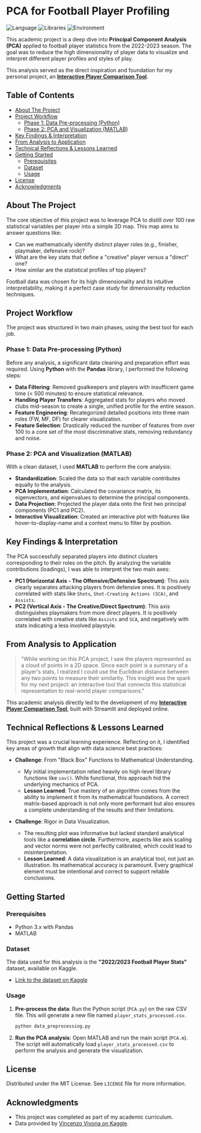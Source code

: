 # PCA for Football Player Profiling

![Language](https://img.shields.io/badge/language-Python%20%26%20MATLAB-blue.svg)
![Libraries](https://img.shields.io/badge/libraries-Pandas%2C%20Scikit--learn-orange.svg)
![Environment](https://img.shields.io/badge/environment-Academic%20Project-lightgrey.svg)

This academic project is a deep dive into **Principal Component Analysis (PCA)** applied to football player statistics from the 2022-2023 season. The goal was to reduce the high dimensionality of player data to visualize and interpret different player profiles and styles of play.

This analysis served as the direct inspiration and foundation for my personal project, an **[Interactive Player Comparison Tool](https://github.com/nico916/Comparateur-de-profils)**.

## Table of Contents

- [About The Project](#about-the-project)
- [Project Workflow](#project-workflow)
  - [Phase 1: Data Pre-processing (Python)](#phase-1-data-pre-processing-python)
  - [Phase 2: PCA and Visualization (MATLAB)](#phase-2-pca-and-visualization-matlab)
- [Key Findings & Interpretation](#key-findings--interpretation)
- [From Analysis to Application](#from-analysis-to-application)
- [Technical Reflections & Lessons Learned](#technical-reflections--lessons-learned)
- [Getting Started](#getting-started)
  - [Prerequisites](#prerequisites)
  - [Dataset](#dataset)
  - [Usage](#usage)
- [License](#license)
- [Acknowledgments](#acknowledgments)

## About The Project

The core objective of this project was to leverage PCA to distill over 100 raw statistical variables per player into a simple 2D map. This map aims to answer questions like:
-   Can we mathematically identify distinct player roles (e.g., finisher, playmaker, defensive rock)?
-   What are the key stats that define a "creative" player versus a "direct" one?
-   How similar are the statistical profiles of top players?

Football data was chosen for its high dimensionality and its intuitive interpretability, making it a perfect case study for dimensionality reduction techniques.

## Project Workflow

The project was structured in two main phases, using the best tool for each job.

### Phase 1: Data Pre-processing (Python)

Before any analysis, a significant data cleaning and preparation effort was required. Using **Python** with the **Pandas** library, I performed the following steps:
-   **Data Filtering**: Removed goalkeepers and players with insufficient game time (< 500 minutes) to ensure statistical relevance.
-   **Handling Player Transfers**: Aggregated stats for players who moved clubs mid-season to create a single, unified profile for the entire season.
-   **Feature Engineering**: Recategorized detailed positions into three main roles (FW, MF, DF) for clearer visualization.
-   **Feature Selection**: Drastically reduced the number of features from over 100 to a core set of the most discriminative stats, removing redundancy and noise.

### Phase 2: PCA and Visualization (MATLAB)

With a clean dataset, I used **MATLAB** to perform the core analysis:
-   **Standardization**: Scaled the data so that each variable contributes equally to the analysis.
-   **PCA Implementation**: Calculated the covariance matrix, its eigenvectors, and eigenvalues to determine the principal components.
-   **Data Projection**: Projected the player data onto the first two principal components (PC1 and PC2).
-   **Interactive Visualization**: Created an interactive plot with features like hover-to-display-name and a context menu to filter by position.

## Key Findings & Interpretation

The PCA successfully separated players into distinct clusters corresponding to their roles on the pitch. By analyzing the variable contributions (loadings), I was able to interpret the two main axes:

-   **PC1 (Horizontal Axis - The Offensive/Defensive Spectrum)**: This axis clearly separates attacking players from defensive ones. It is positively correlated with stats like `Shots`, `Shot-Creating Actions (SCA)`, and `Assists`.
-   **PC2 (Vertical Axis - The Creative/Direct Spectrum)**: This axis distinguishes playmakers from more direct players. It is positively correlated with creative stats like `Assists` and `SCA`, and negatively with stats indicating a less involved playstyle.

## From Analysis to Application

> "While working on this PCA project, I saw the players represented as a cloud of points in a 2D space. Since each point is a summary of a player's stats, I realized I could use the Euclidean distance between any two points to measure their similarity. This insight was the spark for my next project: an interactive tool that connects this statistical representation to real-world player comparisons."

This academic analysis directly led to the development of my **[Interactive Player Comparison Tool](https://github.com/nico916/Comparateur-de-profils)**, built with Streamlit and deployed online.

## Technical Reflections & Lessons Learned

This project was a crucial learning experience. Reflecting on it, I identified key areas of growth that align with data science best practices:

-   **Challenge**: From "Black Box" Functions to Mathematical Understanding.
    -   My initial implementation relied heavily on high-level library functions like `cov()`. While functional, this approach hid the underlying mechanics of PCA.
    -   **Lesson Learned**: True mastery of an algorithm comes from the ability to implement it from its mathematical foundations. A correct matrix-based approach is not only more performant but also ensures a complete understanding of the results and their limitations.

-   **Challenge**: Rigor in Data Visualization.
    -   The resulting plot was informative but lacked standard analytical tools like a **correlation circle**. Furthermore, aspects like axis scaling and vector norms were not perfectly calibrated, which could lead to misinterpretation.
    -   **Lesson Learned**: A data visualization is an analytical tool, not just an illustration. Its mathematical accuracy is paramount. Every graphical element must be intentional and correct to support reliable conclusions.

## Getting Started

### Prerequisites
-   Python 3.x with Pandas
-   MATLAB

### Dataset
The data used for this analysis is the **"2022/2023 Football Player Stats"** dataset, available on Kaggle.
-   [Link to the dataset on Kaggle](https://www.kaggle.com/datasets/vivovinco/20222023-football-player-stats)

### Usage
1.  **Pre-process the data**: Run the Python script (`PCA.py`) on the raw CSV file. This will generate a new file named `player_stats_processed.csv`.
    ```sh
    python data_preprocessing.py
    ```
2.  **Run the PCA analysis**: Open MATLAB and run the main script (`PCA.m`). The script will automatically load `player_stats_processed.csv` to perform the analysis and generate the visualization.

## License

Distributed under the MIT License. See `LICENSE` file for more information.

## Acknowledgments
-   This project was completed as part of my academic curriculum.
-   Data provided by [Vincenzo Vivona on Kaggle](https://www.kaggle.com/vivovinco).
